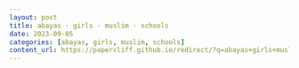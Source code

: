 ```yaml
---
layout: post
title: abayas · girls · muslim · schools
date: 2023-09-05
categories: [abayas, girls, muslim, schools]
content_url: https://papercliff.github.io/redirect/?q=abayas+girls+muslim+schools&tbs=cdr:1,cd_min:9/4/2023,cd_max:9/6/2023
---
```

